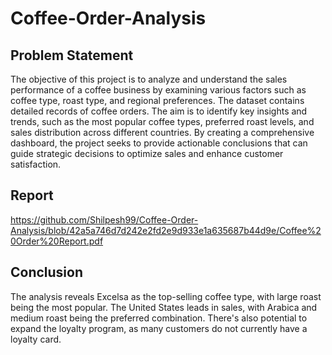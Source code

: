 # Coffee-Order-Analysis
## Problem Statement
The objective of this project is to analyze and understand the sales performance of a coffee business by examining various factors such as coffee type, roast type, and regional preferences. The dataset contains detailed records of coffee orders. The aim is to identify key insights and trends, such as the most popular coffee types, preferred roast levels, and sales distribution across different countries. By creating a comprehensive dashboard, the project seeks to provide actionable conclusions that can guide strategic decisions to optimize sales and enhance customer satisfaction.

## Report
https://github.com/Shilpesh99/Coffee-Order-Analysis/blob/42a5a746d7d242e2fd2e9d933e1a635687b44d9e/Coffee%20Order%20Report.pdf

## Conclusion
The analysis reveals Excelsa as the top-selling coffee type, with large roast being the most popular. The United States leads in sales, with Arabica and medium roast being the preferred combination. There's also potential to expand the loyalty program, as many customers do not currently have a loyalty card.
